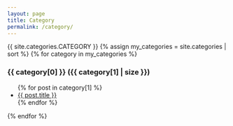 ```yaml
---
layout: page
title: Category
permalink: /category/
---
```

{{ site.categories.CATEGORY }}
{% assign my_categories = site.categories | sort %}
{% for category in my_categories %}
  <h3>{{ category[0] }} ({{ category[1] | size }})</h3>
  <ul>
    {% for post in category[1] %}
      <li><a href="{{ post.url }}">{{ post.title }}</a></li>
    {% endfor %}
  </ul>
{% endfor %}
